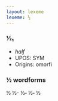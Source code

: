 ```yaml
---
layout: lexeme
lexeme: ½
---
```


###  ½₁

* _half_
* UPOS:  SYM
* Origins: omorfi 


### ½ wordforms

½
½-
½‐
½‑
½

